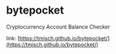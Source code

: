 # bytepocket
Cryptocurrency Account Balance Checker

link: [https://tmisch.github.io/bytepocket/](https://tmisch.github.io/bytepocket/)

